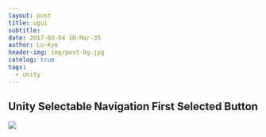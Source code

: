 ```yaml
---
layout: post
title: ugui
subtitle: 
date: 2017-03-04 10-Mar-35
author: Lu-Kye
header-img: img/post-bg.jpg
catelog: true
tags: 
  - unity
---
```

## Unity Selectable Navigation First Selected Button
![](../images/event_system_first_selected.png)
